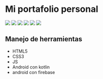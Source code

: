 # Mi portafolio personal
![](https://2.bp.blogspot.com/-qdoWOU--5b0/W38YB4bd-nI/AAAAAAAAFr0/xio6_IvGs6kuz-IB8CuCGws9DP0saZNrgCLcBGAs/s1600/10%2Btecnicas%2Bde%2Bestimaci%25C3%25B3n%2Bde%2Bsoftware.jpg)
![](https://img.shields.io/github/forks/pandao/editor.md.svg) ![](https://img.shields.io/github/tag/pandao/editor.md.svg) ![](https://img.shields.io/github/release/pandao/editor.md.svg) ![](https://img.shields.io/github/issues/pandao/editor.md.svg) ![](https://img.shields.io/bower/v/editor.md.svg)
## Manejo de herramientas
* HTML5
* CSS3
* JS
* Android con kotlin
* android con firebase